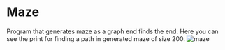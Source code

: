# Maze
Program that generates maze as a graph end finds the end.
Here you can see the print for finding a path in generated maze of size 200.
![maze](http://i.imgur.com/FYIjB9T.jpg)
